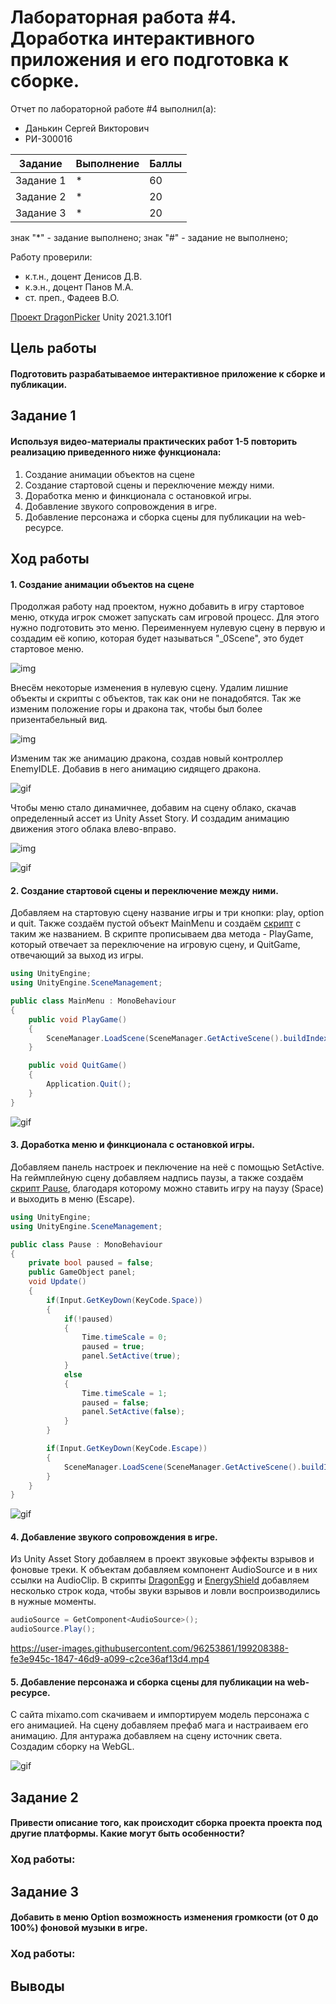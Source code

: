 # Лабораторная работа #4. Доработка интерактивного приложения и его подготовка к сборке.
Отчет по лабораторной работе #4 выполнил(а):
- Данькин Сергей Викторович
- РИ-300016

| Задание | Выполнение | Баллы |
| ------ | ------ | ------ |
| Задание 1 | * | 60 |
| Задание 2 | * | 20 |
| Задание 3 | * | 20 |

знак "*" - задание выполнено; знак "#" - задание не выполнено;

Работу проверили:
- к.т.н., доцент Денисов Д.В.
- к.э.н., доцент Панов М.А.
- ст. преп., Фадеев В.О.

[Проект DragonPicker](https://github.com/S1GARETA/Dragon_Picker) Unity 2021.3.10f1

## Цель работы

#### Подготовить разрабатываемое интерактивное приложение к сборке и публикации.

## Задание 1

#### Используя видео-материалы практических работ 1-5 повторить реализацию приведенного ниже функционала:

1. Создание анимации объектов на сцене
2. Создание стартовой сцены и переключение между ними.
3. Доработка меню и финкционала с остановкой игры.
4. Добавление звукого сопровождения в игре.
5. Добавление персонажа и сборка сцены для публикации на web-ресурсе.

## Ход работы

#### 1. Создание анимации объектов на сцене

Продолжая работу над проектом, нужно добавить в игру стартовое меню, откуда игрок сможет запускать сам игровой процесс. Для этого нужно подготовить это меню. Переименнуем нулевую сцену в первую и создадим её копию, которая будет называться "_0Scene", это будет стартовое меню.

![img](https://github.com/S1GARETA/UnityLab4/blob/main/Demo%20files/Task1.1.jpg)

Внесём некоторые изменения в нулевую сцену. Удалим лишние объекты и скрипты с объектов, так как они не понадобятся. Так же изменим положение горы и дракона так, чтобы был более призентабельный вид.

![img](https://github.com/S1GARETA/UnityLab4/blob/main/Demo%20files/Task1.2.jpg)

Изменим так же анимацию дракона, создав новый контроллер EnemyIDLE. Добавив в него анимацию сидящего дракона.

![gif](https://github.com/S1GARETA/UnityLab4/blob/main/Demo%20files/1.1.gif)

Чтобы меню стало динамичнее, добавим на сцену облако, скачав определенный ассет из Unity Asset Story. И создадим анимацию движения этого облака влево-вправо.

![img](https://github.com/S1GARETA/UnityLab4/blob/main/Demo%20files/Task1.3.jpg)

![gif](https://github.com/S1GARETA/UnityLab4/blob/main/Demo%20files/1.2.gif)

#### 2. Создание стартовой сцены и переключение между ними.

Добавляем на стартовую сцену название игры и три кнопки: play, option и quit. Также создаём пустой объект MainMenu и создаём [скрипт](https://github.com/S1GARETA/Dragon_Picker/blob/main/DragonPicker/Assets/_Scripts/MainMenu.cs) с таким же названием. В скрипте прописываем два метода - PlayGame, который отвечает за переключение на игровую сцену, и QuitGame, отвечающий за выход из игры.

```cs
using UnityEngine;
using UnityEngine.SceneManagement;

public class MainMenu : MonoBehaviour
{
    public void PlayGame()
    {
        SceneManager.LoadScene(SceneManager.GetActiveScene().buildIndex + 1);
    }

    public void QuitGame()
    {
        Application.Quit();
    }
}
```

![gif](https://github.com/S1GARETA/UnityLab4/blob/main/Demo%20files/1.3.gif)

#### 3. Доработка меню и финкционала с остановкой игры.

Добавляем панель настроек и пеключение на неё с помощью SetActive.
На геймплейную сцену добавляем надпись паузы, а также создаём [скрипт Pause](https://github.com/S1GARETA/Dragon_Picker/blob/main/DragonPicker/Assets/_Scripts/Pause.cs), благодаря которому можно ставить игру на паузу (Space) и выходить в меню (Escape).

```cs
using UnityEngine;
using UnityEngine.SceneManagement;

public class Pause : MonoBehaviour
{
    private bool paused = false;
    public GameObject panel;
    void Update()
    {
        if(Input.GetKeyDown(KeyCode.Space))
        {
            if(!paused)
            {
                Time.timeScale = 0;
                paused = true;
                panel.SetActive(true);
            }
            else
            {
                Time.timeScale = 1;
                paused = false;
                panel.SetActive(false);
            }
        }

        if(Input.GetKeyDown(KeyCode.Escape))
        {
            SceneManager.LoadScene(SceneManager.GetActiveScene().buildIndex - 1);
        }
    }
}
```

![gif](https://github.com/S1GARETA/UnityLab4/blob/main/Demo%20files/1.4.gif)

#### 4. Добавление звукого сопровождения в игре.

Из Unity Asset Story добавляем в проект звуковые эффекты взрывов и фоновые треки. К объектам добавляем компонент AudioSource и в них ссылки на AudioClip.
В скрипты [DragonEgg](https://github.com/S1GARETA/Dragon_Picker/blob/main/DragonPicker/Assets/_Scripts/DragonEgg.cs) и [EnergyShield](https://github.com/S1GARETA/Dragon_Picker/blob/main/DragonPicker/Assets/_Scripts/EnergyShield.cs) добавляем несколько строк кода, чтобы звуки взрывов и ловли воспроизводились в нужные моменты.

```cs
audioSource = GetComponent<AudioSource>();
audioSource.Play();
```



https://user-images.githubusercontent.com/96253861/199208388-fe3e945c-1847-46d9-a099-c2ce36af13d4.mp4



#### 5. Добавление персонажа и сборка сцены для публикации на web-ресурсе.

С сайта mixamo.com скачиваем и импортируем модель персонажа с его анимацией. На сцену добавляем префаб мага и настраиваем его анимацию. Для антуража добавляем на сцену источник света.
Создадим сборку на WebGL.

![gif](https://github.com/S1GARETA/UnityLab4/blob/main/Demo%20files/1.6.gif)

## Задание 2
#### Привести описание того, как происходит сборка проекта проекта под другие платформы. Какие могут быть особенности?

### Ход работы:

## Задание 3
#### Добавить в меню Option возможность изменения громкости (от 0 до 100%) фоновой музыки в игре.

### Ход работы:

## Выводы
